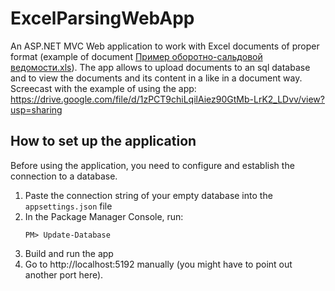 # ExcelParsingWebApp

An ASP.NET MVC Web application to work with Excel documents of proper format (example of document [Пример оборотно-сальдовой ведомости.xls](https://github.com/user-attachments/files/16966728/-.xls)).
The app allows to upload documents to an sql database and to view the documents and its content in a like in a document way.
Screecast with the example of using the app: https://drive.google.com/file/d/1zPCT9chiLqilAiez90GtMb-LrK2_LDvv/view?usp=sharing

## How to set up the application
Before using the application, you need to configure and establish the connection to a database.
1. Paste the connection string of your empty database into the `appsettings.json` file
2. In the Package Manager Console, run:
   ```
   PM> Update-Database
   ```
3. Build and run the app
5. Go to http://localhost:5192 manually (you might have to point out another port here).

